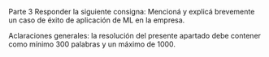 Parte 3
Responder la siguiente consigna:
Mencioná y explicá brevemente un caso de éxito de aplicación de ML en la empresa.

Aclaraciones generales: la resolución del presente apartado debe contener como mínimo 300 palabras y un máximo de 1000. 